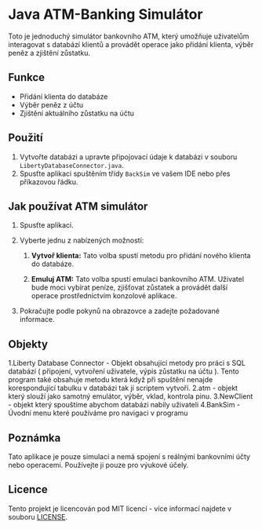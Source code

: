 # Java ATM-Banking Simulátor

Toto je jednoduchý simulátor bankovního ATM, který umožňuje uživatelům interagovat s databází klientů a provádět operace jako přidání klienta, výběr peněz a zjištění zůstatku.

## Funkce

- Přidání klienta do databáze
- Výběr peněz z účtu
- Zjištění aktuálního zůstatku na účtu

## Použití

1. Vytvořte databázi a upravte připojovací údaje k databázi v souboru `LibertyDatabaseConnector.java`.
2. Spusťte aplikaci spuštěním třídy `BackSim` ve vašem IDE nebo přes příkazovou řádku.

## Jak používat ATM simulátor

1. Spusťte aplikaci.
2. Vyberte jednu z nabízených možností:
   1. **Vytvoř klienta:**
      Tato volba spustí metodu pro přidání nového klienta do databáze.
   
   2. **Emuluj ATM:**
      Tato volba spustí emulaci bankovního ATM. Uživatel bude moci vybírat peníze, zjišťovat zůstatek a provádět další operace prostřednictvím konzolové aplikace.
      
4. Pokračujte podle pokynů na obrazovce a zadejte požadované informace.

## Objekty

1.Liberty Database Connector - Objekt obsahující metody pro práci s SQL databází ( připojení, vytvoření uživatele, výpis zůstatku na účtu ). Tento program také obsahuje metodu která když při spuštění nenajde korespondující tabulku v databázi tak jí scriptem vytvoří.
2.atm - objekt který slouží jako samotný emulátor, výběr, vklad, kontrola pinu.
3.NewClient - objekt který spouštíme abychom databázi nabily uživateli
4.BankSim - Úvodní menu které používáme pro navigaci v programu

## Poznámka

Tato aplikace je pouze simulací a nemá spojení s reálnými bankovními účty nebo operacemi. Používejte ji pouze pro výukové účely.

## Licence

Tento projekt je licencován pod MIT licencí - více informací najdete v souboru [LICENSE](LICENSE).
